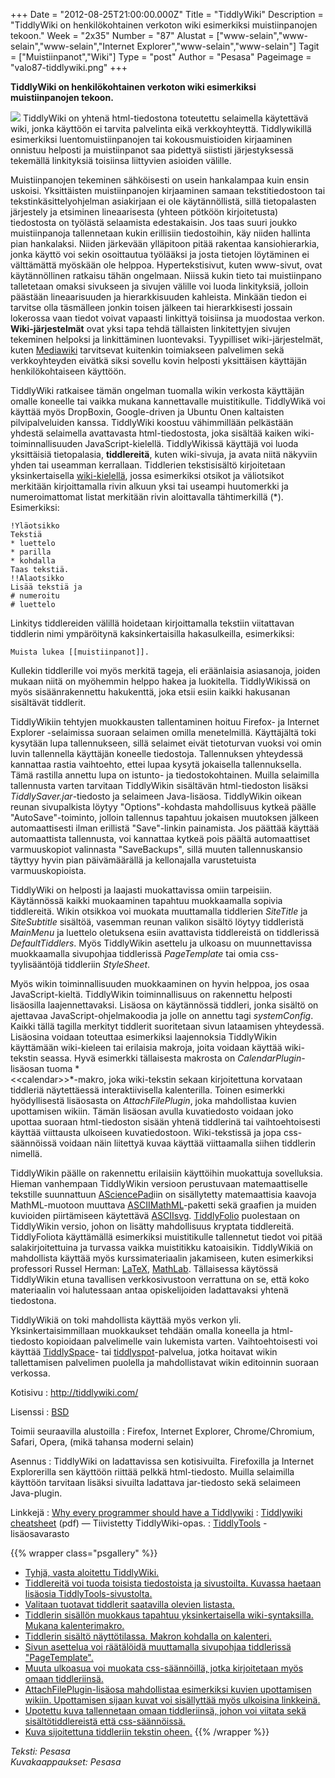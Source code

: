 +++
Date = "2012-08-25T21:00:00.000Z"
Title = "TiddlyWiki"
Description = "TiddlyWiki on henkilökohtainen verkoton wiki esimerkiksi muistiinpanojen tekoon."
Week = "2x35"
Number = "87"
Alustat = ["www-selain","www-selain","www-selain","Internet Explorer","www-selain","www-selain"]
Tagit = ["Muistiinpanot","Wiki"]
Type = "post"
Author = "Pesasa"
Pageimage = "valo87-tiddlywiki.png"
+++


**TiddlyWiki on henkilökohtainen verkoton wiki esimerkiksi
muistiinpanojen tekoon.**

![ ](/images/valo87-tiddlywiki.png "fig:valo87-tiddlywiki.png") TiddlyWiki on
yhtenä html-tiedostona toteutettu selaimella käytettävä wiki, jonka
käyttöön ei tarvita palvelinta eikä verkkoyhteyttä. Tiddlywikillä
esimerkiksi luentomuistiinpanojen tai kokousmuistioiden kirjaaminen
onnistuu helposti ja muistiinpanot saa pidettyä siististi järjestyksessä
tekemällä linkityksiä toisiinsa liittyvien asioiden välille.

Muistiinpanojen tekeminen sähköisesti on usein hankalampaa kuin ensin
uskoisi. Yksittäisten muistiinpanojen kirjaaminen samaan
tekstitiedostoon tai tekstinkäsittelyohjelman asiakirjaan ei ole
käytännöllistä, sillä tietopalasten järjestely ja etsiminen
lineaarisesta (yhteen pötköön kirjoitetusta) tiedostosta on työlästä
selaamista edestakaisin. Jos taas suuri joukko muistiinpanoja
tallennetaan kukin erillisiin tiedostoihin, käy niiden hallinta pian
hankalaksi. Niiden järkevään ylläpitoon pitää rakentaa kansiohierarkia,
jonka käyttö voi sekin osoittautua työlääksi ja josta tietojen
löytäminen ei välttämättä myöskään ole helppoa. Hypertekstisivut, kuten
www-sivut, ovat käytännöllinen ratkaisu tähän ongelmaan. Niissä kukin
tieto tai muistiinpano talletetaan omaksi sivukseen ja sivujen välille
voi luoda linkityksiä, jolloin päästään lineaarisuuden ja
hierarkkisuuden kahleista. Minkään tiedon ei tarvitse olla täsmälleen
jonkin toisen jälkeen tai hierarkkisesti jossain lokerossa vaan tiedot
voivat vapaasti linkittyä toisiinsa ja muodostaa verkon.
**Wiki-järjestelmät** ovat yksi tapa tehdä tällaisten linkitettyjen
sivujen tekeminen helpoksi ja linkittäminen luontevaksi. Tyypilliset
wiki-järjestelmät, kuten [Mediawiki](Mediawiki) tarvitsevat
kuitenkin toimiakseen palvelimen sekä verkkoyhteyden eivätkä siksi
sovellu kovin helposti yksittäisen käyttäjän henkilökohtaiseen käyttöön.

TiddlyWiki ratkaisee tämän ongelman tuomalla wikin verkosta käyttäjän
omalle koneelle tai vaikka mukana kannettavalle muistitikulle.
TiddlyWikä voi käyttää myös DropBoxin, Google-driven ja Ubuntu Onen
kaltaisten pilvipalveluiden kanssa. TiddlyWiki koostuu vähimmillään
pelkästään yhdestä selaimella avattavasta html-tiedostosta, joka
sisältää kaiken wiki-toiminnallisuuden JavaScript-kielellä.
TiddlyWikissä käyttäjä voi luoda yksittäisiä tietopalasia,
**tiddlereitä**, kuten wiki-sivuja, ja avata niitä näkyviin yhden tai
useamman kerrallaan. Tiddlerien tekstisisältö kirjoitetaan
yksinkertaisella
[wiki-kielellä](http://oldwiki.tiddlywiki.org/wiki/TiddlyWiki_Markup),
jossa esimerkiksi otsikot ja väliotsikot merkitään kirjoittamalla rivin
alkuun yksi tai useampi huutomerkki ja numeroimattomat listat merkitään
rivin aloittavalla tähtimerkillä (\*). Esimerkiksi:

```
!Yläotsikko
Tekstiä
* luettelo
* parilla
* kohdalla
Taas tekstiä.
!!Alaotsikko
Lisää tekstiä ja
# numeroitu
# luettelo
```

Linkitys tiddlereiden välillä hoidetaan kirjoittamalla tekstiin
viitattavan tiddlerin nimi ympäröitynä kaksinkertaisilla hakasulkeilla,
esimerkiksi:

```
Muista lukea [[muistiinpanot]].
```

Kullekin tiddlerille voi myös merkitä tageja, eli eräänlaisia
asiasanoja, joiden mukaan niitä on myöhemmin helppo hakea ja luokitella.
TiddlyWikissä on myös sisäänrakennettu hakukenttä, joka etsii esiin
kaikki hakusanan sisältävät tiddlerit.

TiddlyWikiin tehtyjen muokkausten tallentaminen hoituu Firefox- ja
Internet Explorer -selaimissa suoraan selaimen omilla menetelmillä.
Käyttäjältä toki kysytään lupa tallennukseen, sillä selaimet eivät
tietoturvan vuoksi voi omin luvin tallennella käyttäjän koneelle
tiedostoja. Tallennuksen yhteydessä kannattaa rastia vaihtoehto, ettei
lupaa kysytä jokaisella tallennuksella. Tämä rastilla annettu lupa on
istunto- ja tiedostokohtainen. Muilla selaimilla tallennusta varten
tarvitaan TiddlyWikin sisältävän html-tiedoston lisäksi
*TiddlySaver.jar*-tiedosto ja selaimeen Java-lisäosa. TiddlyWikin oikean
reunan sivupalkista löytyy "Options"-kohdasta mahdollisuus kytkeä päälle
"AutoSave"-toiminto, jolloin tallennus tapahtuu jokaisen muutoksen
jälkeen automaattisesti ilman erillistä "Save"-linkin painamista. Jos
päättää käyttää automaattista tallennusta, voi kannattaa kytkeä pois
päältä automaattiset varmuuskopiot valinnasta "SaveBackups", sillä
muuten tallennuskansio täyttyy hyvin pian päivämäärällä ja kellonajalla
varustetuista varmuuskopioista.

TiddlyWiki on helposti ja laajasti muokattavissa omiin tarpeisiin.
Käytännössä kaikki muokaaminen tapahtuu muokkaamalla sopivia
tiddlereitä. Wikin otsikkoa voi muokata muuttamalla tiddlerien
*SiteTitle* ja *SiteSubtitle* sisältöä, vasemman reunan valikon sisältö
löytyy tiddleristä *MainMenu* ja luettelo oletuksena esiin avattavista
tiddlereistä on tiddlerissä *DefaultTiddlers*. Myös TiddlyWikin asettelu
ja ulkoasu on muunnettavissa muokkaamalla sivupohjaa tiddlerissä
*PageTemplate* tai omia css-tyylisääntöjä tiddleriin *StyleSheet*.

Myös wikin toiminnallisuuden muokkaaminen on hyvin helppoa, jos osaa
JavaScript-kieltä. TiddlyWikin toiminnallisuus on rakennettu helposti
lisäosilla laajennettavaksi. Lisäosa on käytännössä tiddleri, jonka
sisältö on ajettavaa JavaScript-ohjelmakoodia ja jolle on annettu tagi
*systemConfig*. Kaikki tällä tagilla merkityt tiddlerit suoritetaan
sivun lataamisen yhteydessä. Lisäosina voidaan toteuttaa esimerkiksi
laajennoksia TiddlyWikin käyttämään wiki-kieleen tai erilaisia makroja,
joita voidaan käyttää wiki-tekstin seassa. Hyvä esimerkki tällaisesta
makrosta on *CalendarPlugin*-lisäosan tuoma * <br /><\<calendar\>\>*-makro,
joka wiki-tekstin sekaan kirjoitettuna korvataan tiddleriä näytettäessä
interaktiivisella kalenterilla. Toinen esimerkki hyödyllisestä
lisäosasta on *AttachFilePlugin*, joka mahdollistaa kuvien upottamisen
wikiin. Tämän lisäosan avulla kuvatiedosto voidaan joko upottaa suoraan
html-tiedoston sisään yhtenä tiddlerinä tai vaihtoehtoisesti käyttää
viittausta ulkoiseen kuvatiedostoon. Wiki-tekstissä ja jopa
css-säännöissä voidaan näin liitettyä kuvaa käyttää viittaamalla siihen
tiddlerin nimellä.

TiddlyWikin päälle on rakennettu erilaisiin käyttöihin muokattuja
sovelluksia. Hieman vanhempaan TiddlyWikin versioon perustuvaan
matemaattiselle tekstille suunnattuun
[ASciencePad](http://math.chapman.edu/~jipsen/asciencepad/asciencepad.html)iin
on sisällytetty matemaattisia kaavoja MathML-muotoon muuttava
[ASCIIMathML](http://www1.chapman.edu/~jipsen/mathml/asciimath.html)-paketti
sekä graafien ja muiden kuvioiden piirtämiseen käytettävä
[ASCIIsvg](http://www1.chapman.edu/~jipsen/svg/asciisvg.html).
[TiddlyFolio](http://tiddlyfolio.tiddlyspot.com/) puolestaan on
TiddlyWikin versio, johon on lisätty mahdollisuus kryptata tiddlereitä.
TiddlyFoliota käyttämällä esimerkiksi muistitikulle tallennetut tiedot
voi pitää salakirjoitettuina ja turvassa vaikka muistitikku katoaisikin.
TiddlyWikiä on mahdollista käyttää myös kurssimateriaalin jakamiseen,
kuten esimerkiksi professori Russel Herman:
[LaTeX](http://people.uncw.edu/hermanr/LaTeX/),
[MathLab](http://people.uncw.edu/hermanr/Wiki/MatlabWiki.html).
Tällaisessa käytössä TiddlyWikin etuna tavallisen verkkosivustoon
verrattuna on se, että koko materiaalin voi halutessaan antaa
opiskelijoiden ladattavaksi yhtenä tiedostona.

TiddlyWikiä on toki mahdollista käyttää myös verkon yli.
Yksinkertaisimmillaan muokkaukset tehdään omalla koneella ja
html-tiedosto kopioidaan palvelimelle vain lukemista varten.
Vaihtoehtoisesti voi käyttää [TiddlySpace](http://tiddlyspace.com/)- tai
[tiddlyspot](http://tiddlyspot.com/)-palvelua, jotka hoitavat wikin
tallettamisen palvelimen puolella ja mahdollistavat wikin editoinnin
suoraan verkossa.

Kotisivu
:   <http://tiddlywiki.com/>

Lisenssi
:   [BSD](http://en.wikipedia.org/wiki/BSD_licenses)

Toimii seuraavilla alustoilla
:   Firefox, Internet Explorer, Chrome/Chromium, Safari, Opera, (mikä
    tahansa moderni selain)

Asennus
:   TiddlyWiki on ladattavissa sen kotisivuilta. Firefoxilla ja Internet
    Explorerilla sen käyttöön riittää pelkkä html-tiedosto. Muilla
    selaimilla käyttöön tarvitaan lisäksi sivuilta ladattava
    jar-tiedosto sekä selaimeen Java-plugin.

Linkkejä
:   [Why every programmer should have a
    Tiddlywiki](http://eriwen.com/tools/wikify-yourself/)
:   [Tiddlywiki
    cheatsheet](http://www.virtuniv.cz/images/e/ed/Tiddlywiki_cheatsheet.pdf)
    (pdf) — Tiivistetty TiddlyWiki-opas.
:   [TiddlyTools](http://www.tiddlytools.com/) - lisäosavarasto

{{% wrapper class="psgallery" %}}
-   [Tyhjä, vasta aloitettu TiddlyWiki.](/images/tiddlywiki-1.png)
-   [Tiddlereitä voi tuoda toisista tiedostoista ja sivustoilta. Kuvassa
    haetaan lisäosia TiddlyTools-sivustolta.](/images/tiddlywiki-2.png)
-   [Valitaan tuotavat tiddlerit saatavilla olevien
    listasta.](/images/tiddlywiki-3.png)
-   [Tiddlerin sisällön muokkaus tapahtuu yksinkertaisella
    wiki-syntaksilla. Mukana kalenterimakro.](/images/tiddlywiki-4.png)
-   [Tiddlerin sisältö näyttötilassa. Makron kohdalla on
    kalenteri.](/images/tiddlywiki-5.png)
-   [Sivun asettelua voi räätälöidä muuttamalla sivupohjaa tiddlerissä
    "PageTemplate".](/images/tiddlywiki-6.png)
-   [Muuta ulkoasua voi muokata css-säännöillä, jotka kirjoitetaan myös
    omaan tiddleriinsä.](/images/tiddlywiki-7.png)
-   [AttachFilePlugin-lisäosa mahdollistaa esimerkiksi kuvien
    upottamisen wikiin. Upottamisen sijaan kuvat voi sisällyttää myös
    ulkoisina linkkeinä.](/images/tiddlywiki-8.png)
-   [Upotettu kuva tallennetaan omaan tiddleriinsä, johon voi viitata
    sekä sisältötiddlereistä että
    css-säännöissä.](/images/tiddlywiki-9.png)
-   [Kuva sijoitettuna tiddleriin tekstin
    oheen.](/images/tiddlywiki-10.png)
{{% /wrapper %}}

*Teksti: Pesasa* <br />
*Kuvakaappaukset: Pesasa*

